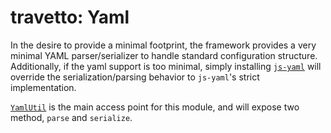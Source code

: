 travetto: Yaml
===

In the desire to provide a minimal footprint, the framework provides a very minimal YAML parser/serializer to handle standard configuration structure.  Additionally, if the yaml support is too minimal, simply installing [`js-yaml`](https://github.com/nodeca/js-yaml) will override the serialization/parsing behavior to `js-yaml`'s strict implementation.

[`YamlUtil`](./src/api.ts) is the main access point for this module, and will expose two method, `parse` and `serialize`.
